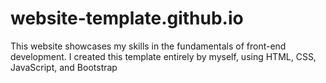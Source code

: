 # website-template.github.io

This website showcases my skills in the fundamentals of front-end development. I created this template entirely by myself, using HTML, CSS, JavaScript, and Bootstrap
